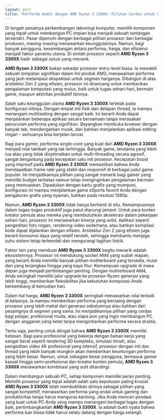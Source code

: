 ```yaml
---
layout: post
title: "Performa Andal dengan AMD Ryzen 3 3300X: Pilihan Cerdas untuk Gamer dan Kreator"
---
```


Di tengah pesatnya perkembangan teknologi komputer, memilih komponen yang tepat untuk membangun PC impian bisa menjadi sebuah tantangan tersendiri. Pasar dipenuhi dengan berbagai pilihan prosesor dari berbagai produsen, masing-masing menawarkan keunggulannya. Namun, bagi banyak pengguna, keseimbangan antara performa, harga, dan efisiensi menjadi faktor penentu utama. Di sinilah prosesor seperti **AMD Ryzen 3 3300X** hadir sebagai solusi yang menarik.

**AMD Ryzen 3 3300X** bukan sekadar prosesor entry-level biasa. Ia mewakili sebuah lompatan signifikan dalam lini produk AMD, menawarkan performa yang jauh melampaui ekspektasi untuk segmen harganya. Dibangun di atas arsitektur Zen 2 yang efisien, prosesor ini dirancang untuk memberikan pengalaman komputasi yang mulus, baik untuk tugas sehari-hari, bermain game, maupun aktivitas produktif lainnya.

Salah satu keunggulan utama **AMD Ryzen 3 3300X** terletak pada konfigurasi intinya. Dengan empat inti fisik dan delapan thread, ia mampu menangani multitasking dengan sangat baik. Ini berarti Anda dapat menjalankan beberapa aplikasi secara bersamaan tanpa merasakan penurunan performa yang signifikan. Bayangkan membuka browser dengan banyak tab, mendengarkan musik, dan bahkan menjalankan aplikasi editing ringan – semuanya bisa berjalan lancar.

Bagi para gamer, performa single-core yang kuat dari **AMD Ryzen 3 3300X** menjadi nilai tambah yang tak terhingga. Banyak game, terutama yang lebih tua atau yang tidak dioptimalkan untuk multi-threading secara agresif, sangat bergantung pada kecepatan satu inti prosesor. Kecepatan boost yang impresif pada **AMD Ryzen 3 3300X** memastikan bahwa Anda mendapatkan frame rate yang stabil dan responsif di berbagai judul game populer. Ini menjadikannya pilihan yang sangat menarik bagi gamer yang memiliki budget terbatas namun tetap menginginkan pengalaman bermain yang memuaskan. Dipadukan dengan kartu grafis yang mumpuni, konfigurasi ini mampu menjalankan game eSports favorit Anda dengan pengaturan grafis yang nyaman, bahkan pada resolusi 1080p.

Namun, **AMD Ryzen 3 3300X** tidak hanya berhenti di situ. Kemampuannya dalam tugas-tugas produktif juga patut diacungi jempol. Untuk para konten kreator pemula atau mereka yang membutuhkan akselerasi dalam pekerjaan sehari-hari, prosesor ini menawarkan kinerja yang solid. Aplikasi seperti pengeditan foto ringan, rendering video sederhana, atau bahkan kompilasi kode dapat dijalankan dengan efisien. Arsitektur Zen 2 yang efisien juga berarti konsumsi daya yang relatif rendah, sehingga membantu menjaga suhu sistem tetap terkendali dan mengurangi tagihan listrik.

Faktor lain yang membuat **AMD Ryzen 3 3300X** begitu menarik adalah ekosistemnya. Prosesor ini mendukung socket AM4 yang sudah mapan, yang berarti Anda memiliki banyak pilihan motherboard yang tersedia, mulai dari yang terjangkau hingga yang kaya fitur. Kemampuan upgrade di masa depan juga menjadi pertimbangan penting. Dengan motherboard AM4, Anda seringkali memiliki jalur upgrade ke prosesor Ryzen generasi yang lebih tinggi, memberikan fleksibilitas jika kebutuhan komputasi Anda berkembang di kemudian hari.

Dalam hal harga, **AMD Ryzen 3 3300X** seringkali menawarkan nilai terbaik di kelasnya. Ia mampu memberikan performa yang bersaing dengan prosesor yang lebih mahal dari generasi sebelumnya atau bahkan dari pesaingnya di segmen yang sama. Ini menjadikannya pilihan yang cerdas bagi pelajar, profesional muda, atau siapa pun yang ingin membangun PC dengan anggaran yang ketat tanpa mengorbankan performa secara drastis.

Tentu saja, penting untuk diingat bahwa **AMD Ryzen 3 3300X** memiliki batasan. Bagi para profesional yang bekerja dengan beban kerja yang sangat berat seperti rendering 3D kompleks, simulasi ilmiah, atau pengeditan video 4K profesional yang intensif, prosesor dengan inti dan thread yang lebih banyak mungkin akan memberikan keuntungan performa yang lebih besar. Namun, untuk sebagian besar pengguna, termasuk gamer kasual hingga semi-profesional dan kreator konten pemula, **AMD Ryzen 3 3300X** menawarkan kombinasi yang sulit ditandingi.

Dalam membangun sebuah PC, setiap komponen memiliki peran penting. Memilih prosesor yang tepat adalah salah satu keputusan paling krusial. **AMD Ryzen 3 3300X** telah membuktikan dirinya sebagai pilihan yang sangat kompetitif, menawarkan performa yang andal untuk gaming dan produktivitas tanpa harus menguras kantong. Jika Anda mencari pondasi yang kuat untuk PC Anda yang mampu menangani berbagai tugas dengan baik, pertimbangkanlah **AMD Ryzen 3 3300X**. Ia adalah bukti nyata bahwa performa luar biasa tidak harus selalu datang dengan harga selangit.
